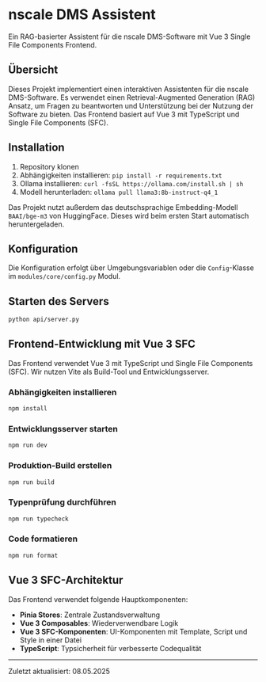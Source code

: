 # nscale DMS Assistent

Ein RAG-basierter Assistent für die nscale DMS-Software mit Vue 3 Single File Components Frontend.

## Übersicht

Dieses Projekt implementiert einen interaktiven Assistenten für die nscale DMS-Software. Es verwendet einen Retrieval-Augmented Generation (RAG) Ansatz, um Fragen zu beantworten und Unterstützung bei der Nutzung der Software zu bieten. Das Frontend basiert auf Vue 3 mit TypeScript und Single File Components (SFC).

## Installation

1. Repository klonen  
2. Abhängigkeiten installieren: `pip install -r requirements.txt`  
3. Ollama installieren: `curl -fsSL https://ollama.com/install.sh | sh`  
4. Modell herunterladen: `ollama pull llama3:8b-instruct-q4_1`  

Das Projekt nutzt außerdem das deutschsprachige Embedding-Modell `BAAI/bge-m3` von HuggingFace. Dieses wird beim ersten Start automatisch heruntergeladen.

## Konfiguration

Die Konfiguration erfolgt über Umgebungsvariablen oder die `Config`-Klasse im `modules/core/config.py` Modul.

## Starten des Servers

```bash
python api/server.py
```

## Frontend-Entwicklung mit Vue 3 SFC

Das Frontend verwendet Vue 3 mit TypeScript und Single File Components (SFC). Wir nutzen Vite als Build-Tool und Entwicklungsserver.

### Abhängigkeiten installieren

```bash
npm install
```

### Entwicklungsserver starten

```bash
npm run dev
```

### Produktion-Build erstellen

```bash
npm run build
```

### Typenprüfung durchführen

```bash
npm run typecheck
```

### Code formatieren

```bash
npm run format
```

## Vue 3 SFC-Architektur

Das Frontend verwendet folgende Hauptkomponenten:

- **Pinia Stores**: Zentrale Zustandsverwaltung
- **Vue 3 Composables**: Wiederverwendbare Logik
- **Vue 3 SFC-Komponenten**: UI-Komponenten mit Template, Script und Style in einer Datei
- **TypeScript**: Typsicherheit für verbesserte Codequalität

---

Zuletzt aktualisiert: 08.05.2025
